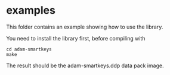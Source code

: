 # examples

This folder contains an example showing how to use the library.

You need to install the library first, before compiling with

```
cd adam-smartkeys
make
```

The result should be the adam-smartkeys.ddp data pack image.